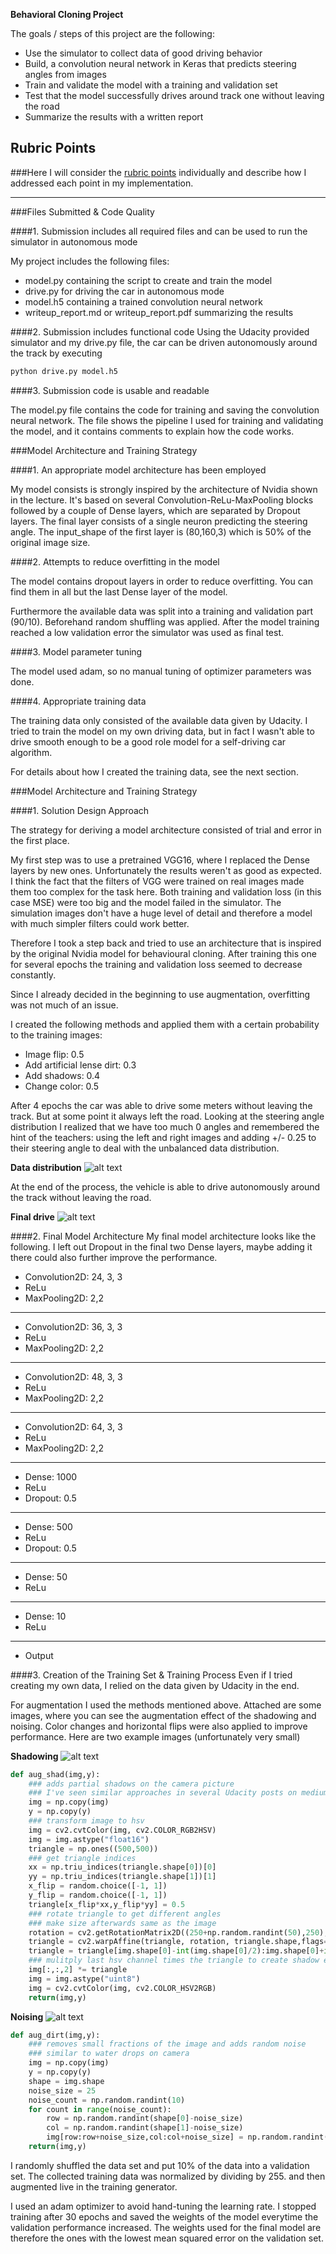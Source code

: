 **Behavioral Cloning Project**

The goals / steps of this project are the following:
* Use the simulator to collect data of good driving behavior
* Build, a convolution neural network in Keras that predicts steering angles from images
* Train and validate the model with a training and validation set
* Test that the model successfully drives around track one without leaving the road
* Summarize the results with a written report


[//]: # (Image References)

[image1]: ./steering.png "Steering angle distribution"
[image2]: ./video.gif "Final drive"
[image3]: ./shadow.jpg "Shadow augmentation"
[image4]: ./dirt.jpg "Dirt augmentation"

## Rubric Points
###Here I will consider the [rubric points](https://review.udacity.com/#!/rubrics/432/view) individually and describe how I addressed each point in my implementation.  

---
###Files Submitted & Code Quality

####1. Submission includes all required files and can be used to run the simulator in autonomous mode

My project includes the following files:
* model.py containing the script to create and train the model
* drive.py for driving the car in autonomous mode
* model.h5 containing a trained convolution neural network
* writeup_report.md or writeup_report.pdf summarizing the results

####2. Submission includes functional code
Using the Udacity provided simulator and my drive.py file, the car can be driven autonomously around the track by executing
```sh
python drive.py model.h5
```

####3. Submission code is usable and readable

The model.py file contains the code for training and saving the convolution neural network. The file shows the pipeline I used for training and validating the model, and it contains comments to explain how the code works.

###Model Architecture and Training Strategy

####1. An appropriate model architecture has been employed

My model consists is strongly inspired by the architecture of Nvidia shown in the lecture. It's based on several Convolution-ReLu-MaxPooling blocks followed by a couple of Dense layers, which are separated by Dropout layers. The final layer consists of a single neuron predicting the steering angle. The input_shape of the first layer is (80,160,3) which is 50% of the original image size.

####2. Attempts to reduce overfitting in the model

The model contains dropout layers in order to reduce overfitting. You can find them in all but the last Dense layer of the model.

Furthermore the available data was split into a training and validation part (90/10). Beforehand random shuffling was applied. After the model training reached a low validation error the simulator was used as final test.

####3. Model parameter tuning

The model used adam, so no manual tuning of optimizer parameters was done.

####4. Appropriate training data

The training data only consisted of the available data given by Udacity. I tried to train the model on my own driving data, but in fact I wasn't able to drive smooth enough to be a good role model for a self-driving car algorithm.

For details about how I created the training data, see the next section.

###Model Architecture and Training Strategy

####1. Solution Design Approach

The strategy for deriving a model architecture consisted of trial and error in the first place.

My first step was to use a pretrained VGG16, where I replaced the Dense layers by new ones. Unfortunately the results weren't as good as expected. I think the fact that the filters of VGG were trained on real images made them too complex for the task here. Both training and validation loss (in this case MSE) were too big and the model failed in the simulator. The simulation images don't have a huge level of detail and therefore a model with much simpler filters could work better.

Therefore I took a step back and tried to use an architecture that is inspired by the original Nvidia model for behavioural cloning. After training this one for several epochs the training and validation loss seemed to decrease constantly.

Since I already decided in the beginning to use augmentation, overfitting was not much of an issue.     

I created the following methods and applied them with a certain probability to the training images:
* Image flip: 0.5
* Add artificial lense dirt: 0.3
* Add shadows: 0.4
* Change color: 0.5

After 4 epochs the car was able to drive some meters without leaving the track. But at some point it always left the road. Looking at the steering angle distribution I realized that we have too much 0 angles and remembered the hint of the teachers: using the left and right images and adding +/- 0.25 to their steering angle to deal with the unbalanced data distribution.

**Data distribution**
![alt text][image1]

At the end of the process, the vehicle is able to drive autonomously around the track without leaving the road.

**Final drive**
![alt text][image2]


####2. Final Model Architecture
My final model architecture looks like the following. I left out Dropout in the final two Dense layers, maybe adding it there could also further improve the performance.

- Convolution2D: 24, 3, 3
- ReLu
- MaxPooling2D: 2,2
---------------------------
- Convolution2D: 36, 3, 3
- ReLu
- MaxPooling2D: 2,2
---------------------------
- Convolution2D: 48, 3, 3
- ReLu
- MaxPooling2D: 2,2
---------------------------
- Convolution2D: 64, 3, 3
- ReLu
- MaxPooling2D: 2,2
---------------------------
- Dense: 1000
- ReLu
- Dropout: 0.5
---------------------------
- Dense: 500
- ReLu
- Dropout: 0.5
---------------------------
- Dense: 50
- ReLu
---------------------------
- Dense: 10
- ReLu
---------------------------
- Output

####3. Creation of the Training Set & Training Process
Even if I tried creating my own data, I relied on the data given by Udacity in the end.

For augmentation I used the methods mentioned above. Attached are some images, where you can see the augmentation effect of the shadowing and noising. Color changes and horizontal flips were also applied to improve performance. Here are two example images (unfortunately very small)

**Shadowing**
![alt text][image3]

```python
def aug_shad(img,y):
    ### adds partial shadows on the camera picture
    ### I've seen similar approaches in several Udacity posts on medium.com
    img = np.copy(img)
    y = np.copy(y)
    ### transform image to hsv
    img = cv2.cvtColor(img, cv2.COLOR_RGB2HSV)
    img = img.astype("float16")
    triangle = np.ones((500,500))
    ### get triangle indices
    xx = np.triu_indices(triangle.shape[0])[0]
    yy = np.triu_indices(triangle.shape[1])[1]
    x_flip = random.choice([-1, 1])
    y_flip = random.choice([-1, 1])
    triangle[x_flip*xx,y_flip*yy] = 0.5
    ### rotate triangle to get different angles
    ### make size afterwards same as the image
    rotation = cv2.getRotationMatrix2D((250+np.random.randint(50),250),np.random.randint(90),1.0)
    triangle = cv2.warpAffine(triangle, rotation, triangle.shape,flags=cv2.INTER_LINEAR)
    triangle = triangle[img.shape[0]-int(img.shape[0]/2):img.shape[0]+int(img.shape[0]/2),img.shape[1]-int(img.shape[1]/2):img.shape[1]+int(img.shape[1]/2)]
    ### mulitply last hsv channel times the triangle to create shadow effect
    img[:,:,2] *= triangle
    img = img.astype("uint8")
    img = cv2.cvtColor(img, cv2.COLOR_HSV2RGB)
    return(img,y)
```

**Noising**
![alt text][image4]

```python
def aug_dirt(img,y):
    ### removes small fractions of the image and adds random noise
    ### similar to water drops on camera
    img = np.copy(img)
    y = np.copy(y)
    shape = img.shape
    noise_size = 25
    noise_count = np.random.randint(10)
    for count in range(noise_count):
        row = np.random.randint(shape[0]-noise_size)
        col = np.random.randint(shape[1]-noise_size)
        img[row:row+noise_size,col:col+noise_size] = np.random.randint(255,size=(noise_size,noise_size,3))
    return(img,y)
```

I  randomly shuffled the data set and put 10% of the data into a validation set. The collected training data was normalized by dividing by 255. and then augmented live in the training generator.

I used an adam optimizer to avoid hand-tuning the learning rate. I stopped training after 30 epochs and saved the weights of the model everytime the validation performance increased. The weights used for the final model are therefore the ones with the lowest mean squared error on the validation set.
